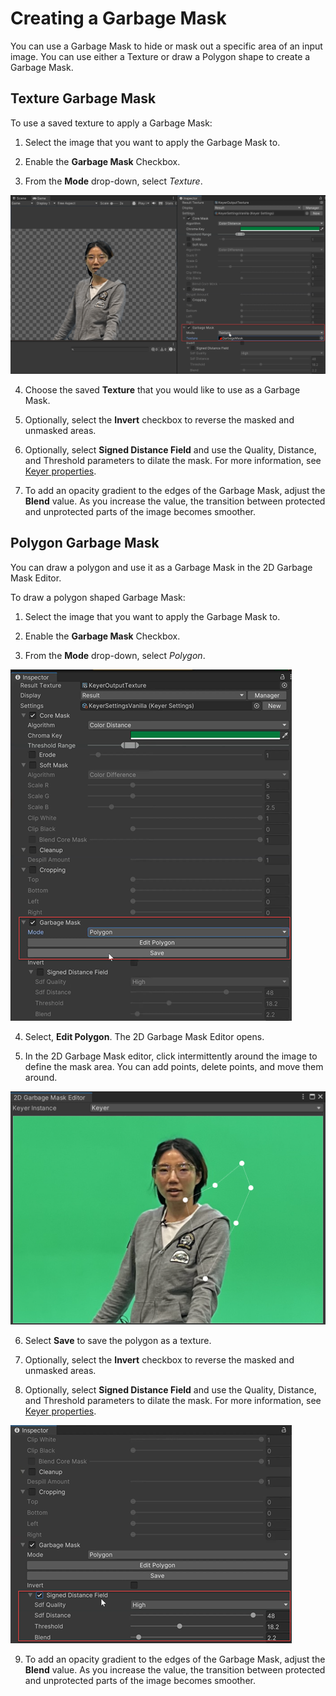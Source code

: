 # Creating a Garbage Mask

You can use a Garbage Mask to hide or mask out a specific area of an input image. 
You can use either a Texture or draw a Polygon shape to create a Garbage Mask.

## Texture Garbage Mask

To use a saved texture to apply a Garbage Mask:

 1. Select the image that you want to apply the Garbage Mask to.

 2. Enable the **Garbage Mask** Checkbox.

 3. From the **Mode** drop-down, select *Texture*.

 ![Texture](images/texture.png)

 4. Choose the saved **Texture** that you would like to use as a Garbage Mask.

 5. Optionally, select the **Invert** checkbox to reverse the masked and unmasked areas.

 6. Optionally, select **Signed Distance Field** and use the Quality, Distance, and Threshold parameters to dilate the mask. For more information, see [Keyer properties](keyer-property-reference.md).

 7. To add an opacity gradient to the edges of the Garbage Mask, adjust the **Blend** value.
 As you increase the value, the transition between protected and unprotected parts of the image becomes smoother.

## Polygon Garbage Mask

You can draw a polygon and use it as a Garbage Mask in the 2D Garbage Mask Editor.

To draw a polygon shaped Garbage Mask:

 1. Select the image that you want to apply the Garbage Mask to.

 2. Enable the **Garbage Mask** Checkbox.

 3. From the **Mode** drop-down, select *Polygon*.

 ![GMaskpolygon](images/g-polygon.png)

 4. Select, **Edit Polygon**.
 The 2D Garbage Mask Editor opens.

 5. In the 2D Garbage Mask editor, click intermittently around the image to define the mask area. You can add points, delete points, and move them around.

 ![polygon](images/polygon.png)

 6. Select **Save** to save the polygon as a texture.

 7. Optionally, select the **Invert** checkbox to reverse the masked and unmasked areas.

 8. Optionally, select **Signed Distance Field** and use the Quality, Distance, and Threshold parameters to dilate the mask. For more information, see [Keyer properties](keyer-property-reference.md).

 ![polygon](images/signed-distance.png)

 9. To add an opacity gradient to the edges of the Garbage Mask, adjust the **Blend** value.
 As you increase the value, the transition between protected and unprotected parts of the image becomes smoother.
